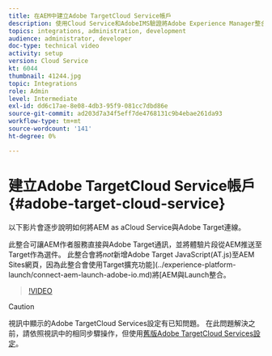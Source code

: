 ```yaml
---
title: 在AEM中建立Adobe TargetCloud Service帳戶
description: 使用Cloud Service和AdobeIMS驗證將Adobe Experience Manager整合為Cloud Service與Adobe Target。
topics: integrations, administration, development
audience: administrator, developer
doc-type: technical video
activity: setup
version: Cloud Service
kt: 6044
thumbnail: 41244.jpg
topic: Integrations
role: Admin
level: Intermediate
exl-id: dd6c17ae-8e08-4db3-95f9-081cc7dbd86e
source-git-commit: ad203d7a34f5eff7de4768131c9b4ebae261da93
workflow-type: tm+mt
source-wordcount: '141'
ht-degree: 0%

---
```


# 建立Adobe TargetCloud Service帳戶 {#adobe-target-cloud-service}

以下影片會逐步說明如何將AEM as aCloud Service與Adobe Target連線。

此整合可讓AEM作者服務直接與Adobe Target通訊，並將體驗片段從AEM推送至Target作為選件。  此整合會將&#x200B;*not*&#x200B;新增Adobe Target JavaScript(AT.js)至AEM Sites網頁，因為此整合會使用Target擴充功能](../experience-platform-launch/connect-aem-launch-adobe-io.md)將[AEM與Launch整合。

>[!VIDEO](https://video.tv.adobe.com/v/41244?quality=12&learn=on)

>[!CAUTION]
>
>視訊中顯示的Adobe TargetCloud Services設定有已知問題。 在此問題解決之前，請依照視訊中的相同步驟操作，但使用[舊版Adobe TargetCloud Services設定](https://experienceleague.adobe.com/docs/experience-manager-learn/aem-target-tutorial/aem-target-implementation/using-aem-cloud-services.html)。
